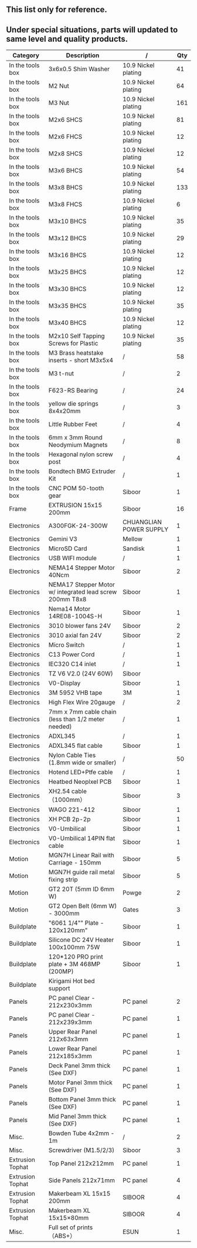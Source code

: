 ## This list only for reference.  
## Under special situations, parts will updated to same level and quality products.

| Category         | Description                                              | /                   | Qty |
|------------------|----------------------------------------------------------|---------------------|-----|
| In the tools box | 3x6x0.5 Shim Washer                                      | 10.9 Nickel plating | 41  |
| In the tools box | M2 Nut                                                   | 10.9 Nickel plating | 64  |
| In the tools box | M3 Nut                                                   | 10.9 Nickel plating | 161 |
| In the tools box | M2x6 SHCS                                                | 10.9 Nickel plating | 81  |
| In the tools box | M2x6 FHCS                                                | 10.9 Nickel plating | 12  |
| In the tools box | M2x8 SHCS                                                | 10.9 Nickel plating | 12  |
| In the tools box | M3x6 BHCS                                                | 10.9 Nickel plating | 54  |
| In the tools box | M3x8 BHCS                                                | 10.9 Nickel plating | 133 |
| In the tools box | M3x8 FHCS                                                | 10.9 Nickel plating | 6   |
| In the tools box | M3x10 BHCS                                               | 10.9 Nickel plating | 35  |
| In the tools box | M3x12 BHCS                                               | 10.9 Nickel plating | 29  |
| In the tools box | M3x16 BHCS                                               | 10.9 Nickel plating | 12  |
| In the tools box | M3x25 BHCS                                               | 10.9 Nickel plating | 12  |
| In the tools box | M3x30 BHCS                                               | 10.9 Nickel plating | 12  |
| In the tools box | M3x35 BHCS                                               | 10.9 Nickel plating | 35  |
| In the tools box | M3x40 BHCS                                               | 10.9 Nickel plating | 12  |
| In the tools box | M2x10 Self Tapping Screws for Plastic                    | 10.9 Nickel plating | 35  |
| In the tools box | M3 Brass heatstake inserts - short M3x5x4                | /                   | 58  |
| In the tools box | M3 t-nut                                                 | /                   | 2   |
| In the tools box | F623-RS Bearing                                          | /                   | 24  |
| In the tools box | yellow die springs 8x4x20mm                              | /                   | 3   |
| In the tools box | Little Rubber Feet                                       | /                   | 4   |
| In the tools box | 6mm x 3mm Round Neodymium Magnets                        | /                   | 8   |
| In the tools box | Hexagonal nylon screw post                               | /                   | 4   |
| In the tools box | Bondtech BMG Extruder Kit                                | /                   | 1   |
| In the tools box | CNC POM 50-tooth gear                                    | Siboor              | 1   |
| Frame            | EXTRUSION 15x15 200mm                                    | Siboor              | 16  |
| Electronics      | A300FGK-24-300W                                          | CHUANGLIAN POWER SUPPLY             | 1   |
| Electronics      | Gemini V3                                                | Mellow              | 1   |
| Electronics      | MicroSD Card                                             | Sandisk             | 1   |
| Electronics      | USB WIFI module                                          | /                   | 1   |
| Electronics      | NEMA14 Stepper Motor 40Ncm                               | Siboor              | 2   |
| Electronics      | NEMA17 Stepper Motor w/ integrated lead screw 200mm T8x8 | Siboor              | 1   |
| Electronics      | Nema14 Motor 14RE08-1004S-H                              | Siboor              | 1   |
| Electronics      | 3010 blower fans 24V                                     | Siboor              | 2   |
| Electronics      | 3010 axial fan 24V                                       | Siboor              | 2   |
| Electronics      | Micro Switch                                             | /                   | 1   |
| Electronics      | C13 Power Cord                                           | /                   | 1   |
| Electronics      | IEC320 C14 inlet                                         | /                   | 1   |
| Electronics      | TZ V6 V2.0 (24V 60W)                                     | Siboor              |     |
| Electronics      | V0-Display                                               | Siboor              | 1   |
| Electronics      | 3M 5952 VHB tape                                         | 3M                  | 1   |
| Electronics      | High Flex Wire 20gauge                                   | /                   | 2   |
| Electronics      | 7mm x 7mm cable chain (less than 1/2 meter needed)       | /                   | 1   |
| Electronics      | ADXL345                                                  | /                   | 1   |
| Electronics      | ADXL345 flat cable                                       | Siboor              | 1   |
| Electronics      | Nylon Cable Ties (1.8mm wide or smaller)                 | /                   | 50  |
| Electronics      | Hotend LED+Ptfe cable                                    | /                   | 1   |
| Electronics      | Heatbed Neoplxel PCB                                     | Siboor              | 1   |
| Electronics      | XH2.54 cable（1000mm）                                   | Siboor              | 3   
| Electronics      | WAGO 221-412                                             | Siboor              | 1   |
| Electronics      | XH PCB 2p-2p                                             | Siboor              | 1   |
| Electronics      | V0-Umbilical                                             | Siboor              | 1   |
| Electronics      | V0-Umbilical  14PIN flat cable                           | Siboor              | 1   |
| Motion           | MGN7H Linear Rail with Carriage - 150mm                  | Siboor              | 5   |
| Motion           | MGN7H guide rail metal fixing strip                      | Siboor              | 5   |
| Motion           | GT2 20T (5mm ID 6mm W)                                   | Powge               | 2   |
| Motion           | GT2 Open Belt (6mm W) - 3000mm                           | Gates               | 3   |
| Buildplate       | "6061 1/4"" Plate - 120x120mm"                           | Siboor              | 1   |
| Buildplate       | Silicone DC 24V Heater 100x100mm 75W                     | Siboor              | 1   |
| Buildplate       | 120*120 PRO print plate + 3M 468MP (200MP)               | Siboor              | 1   |
| Buildplate       | Kirigami Hot bed support                                 |                     |     |
| Panels           | PC panel Clear - 212x230x3mm                             | PC panel            | 2   |
| Panels           | PC panel Clear - 212x239x3mm                             | PC panel            | 1   |
| Panels           | Upper Rear Panel 212x63x3mm                              | PC panel            | 1   |
| Panels           | Lower Rear Panel 212x185x3mm                             | PC panel            | 1   |
| Panels           | Deck Panel 3mm thick (See DXF)                           | PC panel            | 1   |
| Panels           | Motor Panel 3mm thick (See DXF)                          | PC panel            | 1   |
| Panels           | Bottom Panel 3mm thick (See DXF)                         | PC panel            | 1   |
| Panels           | Mid Panel 3mm thick (See DXF)                            | PC panel            | 1   |
| Misc.            | Bowden Tube 4x2mm - 1m                                   | /                   | 2   |
| Misc.            | Screwdriver (M1.5/2/3)                                   | Siboor              | 3   |
| Extrusion Tophat | Top Panel 212x212mm                                      | PC panel            | 1   |
| Extrusion Tophat | Side Panels 212x71mm                                     | PC panel            | 4   |
| Extrusion Tophat | Makerbeam XL 15x15 200mm                                 | SIBOOR              | 4   |
| Extrusion Tophat | Makerbeam XL 15x15×80mm                                  | SIBOOR              | 4   |
| Misc.            | Full set of prints（ABS+）                                 | ESUN                | 1   |
